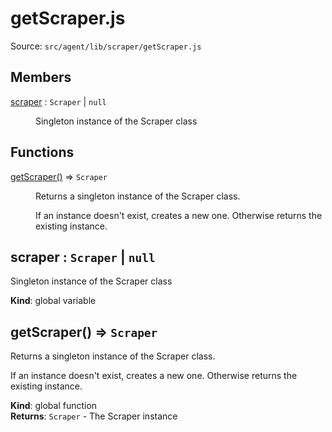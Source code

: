# getScraper.js

Source: `src/agent/lib/scraper/getScraper.js`

## Members

<dl>
<dt><a href="#scraper">scraper</a> : <code>Scraper</code> | <code>null</code></dt>
<dd><p>Singleton instance of the Scraper class</p>
</dd>
</dl>

## Functions

<dl>
<dt><a href="#getScraper">getScraper()</a> ⇒ <code>Scraper</code></dt>
<dd><p>Returns a singleton instance of the Scraper class.</p>
<p>If an instance doesn&#39;t exist, creates a new one. Otherwise returns the existing instance.</p>
</dd>
</dl>

<a name="scraper"></a>

## scraper : <code>Scraper</code> \| <code>null</code>

Singleton instance of the Scraper class

**Kind**: global variable  
<a name="getScraper"></a>

## getScraper() ⇒ <code>Scraper</code>

Returns a singleton instance of the Scraper class.

If an instance doesn't exist, creates a new one. Otherwise returns the existing instance.

**Kind**: global function  
**Returns**: <code>Scraper</code> - The Scraper instance
